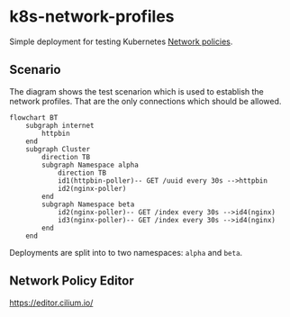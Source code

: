 # k8s-network-profiles

Simple deployment for testing Kubernetes [Network policies](https://kubernetes.io/docs/concepts/services-networking/network-policies/).

## Scenario

The diagram shows the test scenarion which is used to establish the network profiles. That are the only connections which should be allowed.

```mermaid
flowchart BT
    subgraph internet
        httpbin
    end
    subgraph Cluster
        direction TB
        subgraph Namespace alpha
            direction TB
            id1(httpbin-poller)-- GET /uuid every 30s -->httpbin
            id2(nginx-poller)
        end
        subgraph Namespace beta
            id2(nginx-poller)-- GET /index every 30s -->id4(nginx)
            id3(nginx-poller)-- GET /index every 30s -->id4(nginx)
        end
    end
```

Deployments are split into to two namespaces: `alpha` and `beta`.

## Network Policy Editor

https://editor.cilium.io/